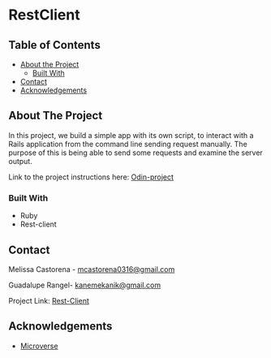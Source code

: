 # RestClient

## Table of Contents

* [About the Project](#about-the-project)
  * [Built With](#built-with)
* [Contact](#contact)
* [Acknowledgements](#acknowledgements)

<!-- ABOUT THE PROJECT -->
## About The Project

In this project, we build a simple app with its own script, to interact with a Rails application from the command line sending request manually. The purpose of this is being able to send some requests and examine the server output.

Link to the project instructions here: [Odin-project](https://www.theodinproject.com/courses/ruby-on-rails/lessons/basic-routes-views-and-controllers)

### Built With

*   Ruby
*   Rest-client

<!-- CONTACT -->
## Contact

Melissa Castorena - mcastorena0316@gmail.com

Guadalupe Rangel- kanemekanik@gmail.com

Project Link: [Rest-Client](https://github.com/mcastorena0316/restclient)



<!-- ACKNOWLEDGEMENTS -->
## Acknowledgements

* [Microverse](https://www.microverse.org/)